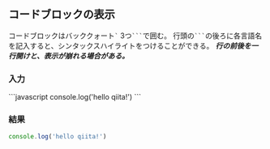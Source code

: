 ## コードブロックの表示
コードブロックはバッククォート`` ` `` 3つ```` ``` ````で囲む。
行頭の```` ``` ````の後ろに各言語名を記入すると、シンタックスハイライトをつけることができる。
___行の前後を一行開けと、表示が崩れる場合がある。___

### 入力

>
\`\`\`javascript
console.log('hello qiita!') 
\`\`\`
>

### 結果

```javascript
console.log('hello qiita!')
```
